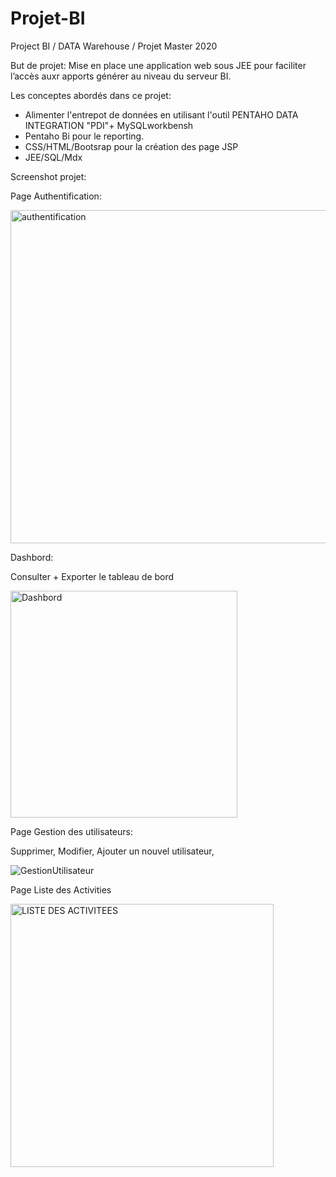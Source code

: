 # Projet-BI
Project BI / DATA Warehouse / Projet Master 2020


But de projet:
Mise en place une application web sous JEE pour faciliter l’accès auxr apports générer au niveau du serveur BI.

Les conceptes abordés dans ce projet:

- Alimenter l'entrepot de données en utilisant l'outil PENTAHO DATA INTEGRATION "PDI"+ MySQLworkbensh
- Pentaho Bi pour le reporting.
- CSS/HTML/Bootsrap pour la création des page JSP
- JEE/SQL/Mdx 

Screenshot projet:

Page Authentification:

<img width="533" alt="authentification" src="https://user-images.githubusercontent.com/116309523/197195035-b1645bfd-2f8f-431c-a6b5-9a27d4620a5a.PNG">

Dashbord:

Consulter + Exporter le tableau de bord

<img width="363" alt="Dashbord" src="https://user-images.githubusercontent.com/116309523/197195793-6fec8225-ada4-41b6-93f3-56edb2ad4dd3.PNG">

Page Gestion des utilisateurs:

Supprimer, Modifier, Ajouter un nouvel utilisateur,

![GestionUtilisateur](https://user-images.githubusercontent.com/116309523/197215803-1948d2a2-1de0-4f7d-94e8-46d6cb1b7064.PNG)

Page Liste des Activities

<img width="421" alt="LISTE DES ACTIVITEES" src="https://user-images.githubusercontent.com/116309523/197203953-480e0f49-6873-4e01-92eb-d8cf47cb523d.PNG">



